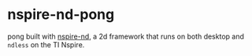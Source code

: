 # nspire-nd-pong

pong built with [nspire-nd](https://github.com/0xFireball/nspire-nd), a 2d framework that runs on both desktop and `ndless` on the TI Nspire.
